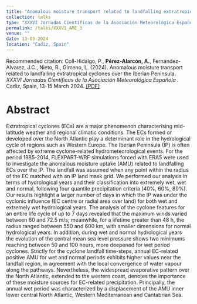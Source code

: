 ```yaml
---
title: "Anomalous moisture transport related to landfalling extratropical cyclones over the Iberian Peninsula"
collection: talks
type: "XXXVI Jornadas Científicas de la Asociación Meteorológica Española"
permalink: /talks/XXXVI_AME_3
venue: ""
date: 13-03-2024
location: "Cadiz, Spain"
---
```


Recommended citation: Coll-Hidalgo, P., <b>Pérez-Alarcón, A.</b>, Fernández-Alvarez, J.C., Nieto, R., Gimeno, L. (2024). 
Anomalous moisture transport related to landfalling extratropical cyclones over the Iberian Peninsula. <i> XXXVI Jornadas
Científicas de la Asociación Meteorológica Española </i>. Cadiz, Spain,
13-15 March 2024. <a href="https://jornadas.ame-web.org/wp-content/uploads/2024/03/41-19-FINAL_Resumen_PC_cor.pdf"
                    target="blank">[PDF]</a>


# Abstract
Extratropical cyclones (ECs) are a major phenomenon characterising mid-latitude weather and regional
climatic conditions. The ECs formed or developed over the North Atlantic play a determinant role in the
hydrological cycle of regions such as Western Europe. The Iberian Peninsula (IP) is often affected by extreme
cyclone-related hydrometeorological events. For the period 1985-2014, FLEXPART-WRF simulations forced
with ERA5 were used to investigate the anomalous moisture uptake (AMU) related to landfalling ECs over the IP.
The landfall was assumed when any point within the radius of the EC matched with an IP land mask grid. We
performed our analysis in terms of hydrological years and their classification into extremely wet, wet and normal,
following four quantile precipitation criteria (40%, 60%, 80%). Our results highlight a larger number of days in
which the IP was under the cyclonic influence (EC centre or radial area over land) for both wet and extremely wet
hydrological years. The analysis of the cyclone features for an entire life cycle of up to 7 days revealed that the
maximum winds varied between 60 and 72.5 m/s; meanwhile, for a lifetime greater than 48 h, the radius ranged
between 550 and 600 km, with smaller dimensions for normal hydrological years. In addition, during wet and
normal hydrological years the evolution of the central mean sea level pressure shows two minimums reaching
between 50 and 100 hours, more deepened for wet period cyclones. Strictly for the cyclone landfall time-steps,
annual EC-related positive AMU for wet and normal periods exhibits higher values near the landfall region, in
agreement with the local convergence of water vapour along the pathways. Nevertheless, the widespread
evaporative pattern over the North Atlantic, extended to the western coast, denotes the importance of these
moisture sources for EC-related precipitation. Principally, the annual wet period was characterized by a
displacement of the AMU inner lower central North Atlantic, Western Mediterranean and Cantabrian Sea. 
